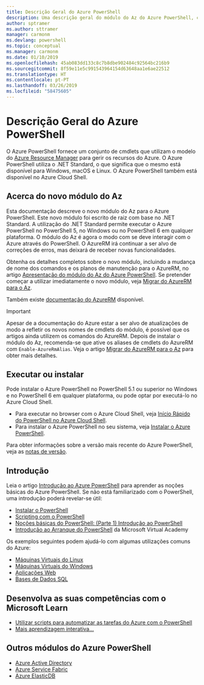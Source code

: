 ```yaml
---
title: Descrição Geral do Azure PowerShell
description: Uma descrição geral do módulo do Az do Azure PowerShell, com informações sobre como instalar e começar a utilizar.
author: sptramer
ms.author: sttramer
manager: carmonm
ms.devlang: powershell
ms.topic: conceptual
ms.manager: carmonm
ms.date: 01/10/2019
ms.openlocfilehash: 45ab083dd133c8c7b8dbe902484c92564bc216b9
ms.sourcegitcommit: 8f59e11e5c991543964154d63648aa1e6ae22512
ms.translationtype: HT
ms.contentlocale: pt-PT
ms.lasthandoff: 03/26/2019
ms.locfileid: "58475605"
---
```

# <a name="overview-of-azure-powershell"></a>Descrição Geral do Azure PowerShell

O Azure PowerShell fornece um conjunto de cmdlets que utilizam o modelo do [Azure Resource Manager](/azure/azure-resource-manager/resource-group-overview) para gerir os recursos do Azure. O Azure PowerShell utiliza o .NET Standard, o que significa que o mesmo está disponível para Windows, macOS e Linux.
O Azure PowerShell também está disponível no Azure Cloud Shell.

## <a name="about-the-new-az-module"></a>Acerca do novo módulo do Az

Esta documentação descreve o novo módulo do Az para o Azure PowerShell. Este novo módulo foi escrito de raiz com base no .NET Standard. A utilização do .NET Standard permite executar o Azure PowerShell no PowerShell 5, no Windows ou no PowerShell 6 em qualquer plataforma. O módulo do Az é agora o modo com se deve interagir com o Azure através do PowerShell.
O AzureRM irá continuar a ser alvo de correções de erros, mas deixará de receber novas funcionalidades.

Obtenha os detalhes completos sobre o novo módulo, incluindo a mudança de nome dos comandos e os planos de manutenção para o AzureRM, no artigo [Apresentação do módulo do Az do Azure PowerShell](new-azureps-module-az.md). Se pretender começar a utilizar imediatamente o novo módulo, veja [Migrar do AzureRM para o Az](migrate-from-azurerm-to-az.md).

Também existe [documentação do AzureRM](/powershell/azure/azurerm) disponível.

> [!IMPORTANT]
>
> Apesar de a documentação do Azure estar a ser alvo de atualizações de modo a refletir os novos nomes de cmdlets do módulo, é possível que os artigos ainda utilizem os comandos do AzureRM. Depois de instalar o módulo do Az, recomenda-se que ative os aliases de cmdlets do AzureRM com `Enable-AzureRmAlias`. Veja o artigo [Migrar do AzureRM para o Az](migrate-from-azurerm-to-az.md) para obter mais detalhes.

## <a name="run-or-install"></a>Executar ou instalar

Pode instalar o Azure PowerShell no PowerShell 5.1 ou superior no Windows e no PowerShell 6 em qualquer plataforma, ou pode optar por executá-lo no Azure Cloud Shell.

* Para executar no browser com o Azure Cloud Shell, veja [Início Rápido do PowerShell no Azure Cloud Shell](/azure/cloud-shell/quickstart-powershell).
* Para instalar o Azure PowerShell no seu sistema, veja [Instalar o Azure PowerShell](install-az-ps.md).

Para obter informações sobre a versão mais recente do Azure PowerShell, veja as [notas de versão](release-notes-azureps.md).

## <a name="get-started"></a>Introdução

Leia o artigo [Introdução ao Azure PowerShell](get-started-azureps.md) para aprender as noções básicas do Azure PowerShell. Se não está familiarizado com o PowerShell, uma introdução poderá revelar-se útil:

* [Instalar o PowerShell](/powershell/scripting/install/installing-powershell)
* [Scripting com o PowerShell](/powershell/scripting/powershell-scripting)
* [Noções básicas do PowerShell: (Parte 1) Introdução ao PowerShell](https://channel9.msdn.com/Blogs/Taste-of-Premier/PowerShellBasicsPart1)
* [Introdução ao Arranque do PowerShell](https://mva.microsoft.com/liveevents/powershell-jumpstart) da Microsoft Virtual Academy

Os exemplos seguintes podem ajudá-lo com algumas utilizações comuns do Azure:

* [Máquinas Virtuais do Linux](/azure/virtual-machines/virtual-machines-linux-powershell-samples?toc=/powershell/azure/toc.json)
* [Máquinas Virtuais do Windows](/azure/virtual-machines/virtual-machines-windows-powershell-samples?toc=/powershell/azure/toc.json)
* [Aplicações Web](/azure/app-service-web/app-service-powershell-samples?toc=/powershell/azure/toc.json)
* [Bases de Dados SQL](/azure/sql-database/sql-database-powershell-samples?toc=/powershell/azure/toc.json)

## <a name="build-your-skills-with-microsoft-learn"></a>Desenvolva as suas competências com o Microsoft Learn

- [Utilizar scripts para automatizar as tarefas do Azure com o PowerShell](/learn/modules/automate-azure-tasks-with-powershell/)
- [Mais aprendizagem interativa...](/learn/browse/?term=powershell)

## <a name="other-azure-powershell-modules"></a>Outros módulos do Azure PowerShell

* [Azure Active Directory](/powershell/azure/active-directory/)
* [Azure Service Fabric](/powershell/azure/service-fabric/)
* [Azure ElasticDB](/powershell/azure/elasticdbjobs/)
